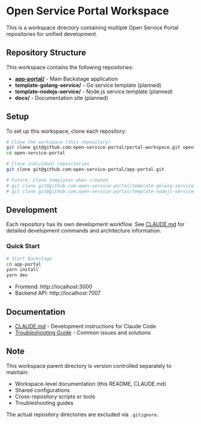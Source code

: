 # Open Service Portal Workspace

This is a workspace directory containing multiple Open Service Portal repositories for unified development.

## Repository Structure

This workspace contains the following repositories:

- **[app-portal/](https://github.com/open-service-portal/app-portal)** - Main Backstage application
- **template-golang-service/** - Go service template (planned)
- **template-nodejs-service/** - Node.js service template (planned)
- **docs/** - Documentation site (planned)

## Setup

To set up this workspace, clone each repository:

```bash
# Clone the workspace (this repository)
git clone git@github.com:open-service-portal/portal-workspace.git open-service-portal
cd open-service-portal

# Clone individual repositories
git clone git@github.com:open-service-portal/app-portal.git

# Future: Clone templates when created
# git clone git@github.com:open-service-portal/template-golang-service.git
# git clone git@github.com:open-service-portal/template-nodejs-service.git
```

## Development

Each repository has its own development workflow. See [CLAUDE.md](./CLAUDE.md) for detailed development commands and architecture information.

### Quick Start

```bash
# Start Backstage
cd app-portal
yarn install
yarn dev
```

- Frontend: http://localhost:3000
- Backend API: http://localhost:7007

## Documentation

- [CLAUDE.md](./CLAUDE.md) - Development instructions for Claude Code
- [Troubleshooting Guide](./docs/troubleshooting/) - Common issues and solutions

## Note

This workspace parent directory is version controlled separately to maintain:
- Workspace-level documentation (this README, CLAUDE.md)
- Shared configurations
- Cross-repository scripts or tools
- Troubleshooting guides

The actual repository directories are excluded via `.gitignore`.